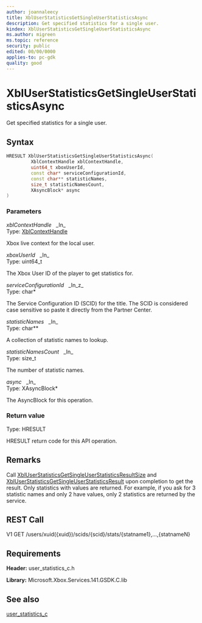 ```yaml
---
author: joannaleecy
title: XblUserStatisticsGetSingleUserStatisticsAsync
description: Get specified statistics for a single user.
kindex: XblUserStatisticsGetSingleUserStatisticsAsync
ms.author: migreen
ms.topic: reference
security: public
edited: 00/00/0000
applies-to: pc-gdk
quality: good
---
```


# XblUserStatisticsGetSingleUserStatisticsAsync  

Get specified statistics for a single user.  

## Syntax  
  
```cpp
HRESULT XblUserStatisticsGetSingleUserStatisticsAsync(  
         XblContextHandle xblContextHandle,  
         uint64_t xboxUserId,  
         const char* serviceConfigurationId,  
         const char** statisticNames,  
         size_t statisticNamesCount,  
         XAsyncBlock* async  
)  
```  
  
### Parameters  
  
*xblContextHandle* &nbsp;&nbsp;\_In\_  
Type: [XblContextHandle](../../types_c/handles/xblcontexthandle.md)  
  
Xbox live context for the local user.  
  
*xboxUserId* &nbsp;&nbsp;\_In\_  
Type: uint64_t  
  
The Xbox User ID of the player to get statistics for.  
  
*serviceConfigurationId* &nbsp;&nbsp;\_In\_z\_  
Type: char*  
  
The Service Configuration ID (SCID) for the title. The SCID is considered case sensitive so paste it directly from the Partner Center.  
  
*statisticNames* &nbsp;&nbsp;\_In\_  
Type: char**  
  
A collection of statistic names to lookup.  
  
*statisticNamesCount* &nbsp;&nbsp;\_In\_  
Type: size_t  
  
The number of statistic names.  
  
*async* &nbsp;&nbsp;\_In\_  
Type: XAsyncBlock*  
  
The AsyncBlock for this operation.  
  
  
### Return value  
Type: HRESULT
  
HRESULT return code for this API operation.
  
## Remarks  
  
Call [XblUserStatisticsGetSingleUserStatisticsResultSize](xbluserstatisticsgetsingleuserstatisticsresultsize.md) and [XblUserStatisticsGetSingleUserStatisticsResult](xbluserstatisticsgetsingleuserstatisticsresult.md) upon completion to get the result. Only statistics with values are returned. For example, if you ask for 3 statistic names and only 2 have values, only 2 statistics are returned by the service.
  
## REST Call  
  
V1 GET /users/xuid({xuid})/scids/{scid}/stats/{statname1},...,{statnameN}
  
## Requirements  
  
**Header:** user_statistics_c.h
  
**Library:** Microsoft.Xbox.Services.141.GSDK.C.lib
  
## See also  
[user_statistics_c](../user_statistics_c_members.md)  
  
  